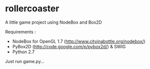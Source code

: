 rollercoaster
==============

A little game project using NodeBox and Box2D

Requirements : 
- NodeBox for OpenGL 1.7 (http://www.cityinabottle.org/nodebox/)
- PyBox2D (http://code.google.com/p/pybox2d/) & SWIG
- Python 2.7

Just run game.py...
